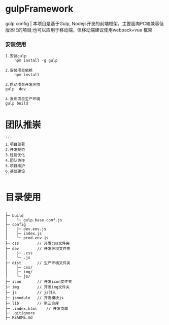 # gulpFramework
gulp config
| 本项目是基于Gulp, Nodejs开发的前端框架，主要面向PC端兼容低版本IE的项目;也可以应用于移动端，但移动端建议使用webpack+vue 框架

### 安装使用
```
1.安装gulp
    npm install -g gulp

2.安装项目依赖
    npm install

3.启动项目开发环境
gulp  dev

4.发布项目生产环境
gulp build

```

# 团队推崇

    ```
    1.项目部署
    2.开发规范
    3.性能优化
    4.团队协作
    5.项目维护
    6.基础建设
    ```


# 目录使用

```
.
├─ build
│    └─ gulp.base.conf.js
├─ config
│    ├─ dev.env.js
│    ├─ index.js
│    └─ prod.env.js
├─ css        // 开发css文件夹
├─ dev        // 开发环境文件夹
│    ├─ .css
│    └─ .js
├─ dist       // 生产环境文件夹
│    ├─ css/
│    ├─ img/
│    └─ js/
├─ icon       // 开发icon文件夹
├─ img        // 开发img文件夹
├─ js         // js引入
├─ jsmodule   // 开发模块js
├─ lib        // 第三方库
├─ .index.html    // 开发页面
├─ .gitignore
├─ README.md
```
